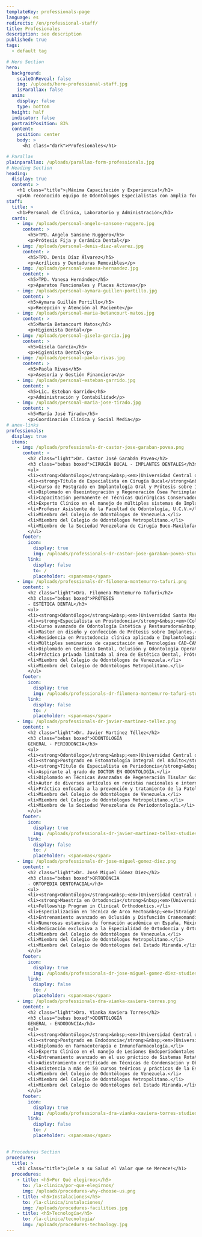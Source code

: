 ```yaml
---
templateKey: professionals-page
language: es
redirects: /en/professional-staff/
title: Profesionales
description: seo description
published: true
tags:
  - default tag

# Hero Section
hero:
  background:
    scaleOnReveal: false
    img: /uploads/hero-professional-staff.jpg
    isParallax: false
  anim:
    display: false
    type: bottom
  height: half
  indicator: false
  portraitPosition: 83%
  content:
    position: center
    body: >
      <h1 class="dark">Profesionales</h1>

# Parallax
plainparallax: /uploads/parallax-form-professionals.jpg
# Heading Section
heading:
  display: true
  content: >
    <h1 class="title">¡Máxima Capacitación y Experiencia!</h1>
    <p>Un reconocido equipo de Odontólogos Especialistas con amplia formación académica de cuarto nivel, larga trayectoria asistencial y sólido liderazgo en la profesión; plenamente identificado con la excelencia y óptima calidad de servicio.</p>
staff:
  title: >
    <h1>Personal de Clínica, Laboratorio y Administración</h1>
  cards:
    - img: /uploads/personal-angelo-sansone-ruggero.jpg
      content: >
        <h5>TPD. Angelo Sansone Ruggero</h5>
        <p>Prótesis Fija y Cerámica Dental</p>
    - img: /uploads/personal-denis-diaz-alvarez.jpg
      content: >
        <h5>TPD. Denis Díaz Álvarez</h5>
        <p>Acrílicos y Dentaduras Removibles</p>
    - img: /uploads/personal-vanesa-hernandez.jpg
      content: >
        <h5>TPD. Vanesa Hernández</h5>
        <p>Aparatos Funcionales y Placas Activas</p>
    - img: /uploads/personal-aymara-guillen-portillo.jpg
      content: >
        <h5>Aymara Guillén Portillo</h5>
        <p>Recepción y Atención al Paciente</p>
    - img: /uploads/personal-maria-betancourt-matos.jpg
      content: >
        <h5>María Betancourt Matos</h5>
        <p>Higienista Dental</p>
    - img: /uploads/personal-gisela-garcia.jpg
      content: >
        <h5>Gisela García</h5>
        <p>Higienista Dental</p>
    - img: /uploads/personal-paola-rivas.jpg
      content: >
        <h5>Paola Rivas</h5>
        <p>Asesoría y Gestión Financiera</p>
    - img: /uploads/personal-esteban-garrido.jpg
      content: >
        <h5>Lic. Esteban Garrido</h5>
        <p>Administración y Contabilidad</p>
    - img: /uploads/personal-maria-jose-tirado.jpg
      content: >
        <h5>María José Tirado</h5>
        <p>Coordinación Clínica y Social Media</p>
# anex-links
professionals:
  display: true
  items:
    - img: /uploads/professionals-dr-castor-jose-garaban-povea.png
      content: >
        <h2 class="light">Dr. Castor José Garabán Povea</h2>
        <h3 class="bebas boxed">CIRUGÍA BUCAL - IMPLANTES DENTALES</h3>
        <ul>
        <li><strong>Odontólogo</strong>&nbsp;<em>(Universidad Central de Venezuela, 1994)</em>.</li>
        <li><strong>Título de Especialista en Cirugía Bucal</strong>&nbsp;<em>(Universidad Central de Venezuela, 2006)</em>.</li>
        <li>Curso de Postgrado en Implantología Oral y Prótesis sobre Implantes.</li>
        <li>Diplomado en Oseointegración y Regeneración Ósea Periimplantaria.</li>
        <li>Capacitación permanente en Técnicas Quirúrgicas Conservadoras y Microinvasivas.</li>
        <li>Experto Clínico en el manejo de múltiples sistemas de Implantología Oral Avanzada.</li>
        <li>Profesor Asistente de la Facultad de Odontología, U.C.V.</li>
        <li>Miembro del Colegio de Odontólogos de Venezuela.</li>
        <li>Miembro del Colegio de Odontólogos Metropolitano.</li>
        <li>Miembro de la Sociedad Venezolana de Cirugía Buco-Maxilofacial&nbsp;<em>(S.V.C.B.M.F.)</em>.</li>
        </ul>
      footer:
        icon:
          display: true
          img: /uploads/professionals-dr-castor-jose-garaban-povea-studies.jpg
        link:
          display: false
          to: /
          placeholder: <span>mas</span>
    - img: /uploads/professionals-dr-filomena-montemurro-tafuri.png
      content: >
        <h2 class="light">Dra. Filomena Montemurro Tafuri</h2>
        <h3 class="bebas boxed">PRÓTESIS
        - ESTÉTICA DENTAL</h3>
        <ul>
        <li><strong>Odontólogo</strong>&nbsp;<em>(Universidad Santa María, 2001)</em>.</li>
        <li><strong>Especialista en Prostodoncia</strong>&nbsp;<em>(Collegio dei Docenti di Odontoiatria, Italia, 2003).</em></li>
        <li>Curso avanzado de Odontología Estética y Restauradora&nbsp;<em>(U.S.M., 2004).</em></li>
        <li>Master en diseño y confección de Prótesis sobre Implantes.</li>
        <li>Residencia en Prostodoncia clínica aplicada e Implantología.</li>
        <li>Múltiples seminarios de capacitación en Tecnologías CAD-CAM y Diseño de Sonrisa.</li>
        <li>Diplomado en Cerámica Dental, Oclusión y Odontología Operatoria.</li>
        <li>Práctica privada limitada al área de Estética Dental, Prótesis y Rehabilitación Oral.</li>
        <li>Miembro del Colegio de Odontólogos de Venezuela.</li>
        <li>Miembro del Colegio de Odontólogos Metropolitano.</li>
        </ul>
      footer:
        icon:
          display: true
          img: /uploads/professionals-dr-filomena-montemurro-tafuri-studies.jpg
        link:
          display: false
          to: /
          placeholder: <span>mas</span>
    - img: /uploads/professionals-dr-javier-martinez-tellez.png
      content: >
        <h2 class="light">Dr. Javier Martínez Téllez</h2>
        <h3 class="bebas boxed">ODONTOLOGÍA
        GENERAL - PERIODONCIA</h3>
        <ul>
        <li><strong>Odontólogo</strong>&nbsp;<em>(Universidad Central de Venezuela, 2000).</em></li>
        <li><strong>Postgrado en Estomatología Integral del Adulto</strong>&nbsp;<em>(Universidad Santa María, 2004).</em></li>
        <li><strong>Título de Especialista en Periodoncia</strong>&nbsp;<em>(Universidad Central de Venezuela, 2014).</em></li>
        <li>Aspirante al grado de DOCTOR EN ODONTOLOGÍA.</li>
        <li>Diplomado en Técnicas Avanzadas de Regeneración Tisular Guiada.</li>
        <li>Autor de diversos artículos en revistas nacionales e internacionales.</li>
        <li>Práctica enfocada a la prevención y tratamiento de la Patología Periodontal.</li>
        <li>Miembro del Colegio de Odontólogos de Venezuela.</li>
        <li>Miembro del Colegio de Odontólogos Metropolitano.</li>
        <li>Miembro de la Sociedad Venezolana de Periodontología.</li>
        </ul>
      footer:
        icon:
          display: true
          img: /uploads/professionals-dr-javier-martinez-tellez-studies.jpg
        link:
          display: false
          to: /
          placeholder: <span>mas</span>
    - img: /uploads/professionals-dr-jose-miguel-gomez-diez.png
      content: >
        <h2 class="light">Dr. José Miguel Gómez Díez</h2>
        <h3 class="bebas boxed">ORTODONCIA
        - ORTOPEDIA DENTOFACIAL</h3>
        <ul>
        <li><strong>Odontólogo</strong>&nbsp;<em>(Universidad Central de Venezuela, 1996).</em></li>
        <li><strong>Maestría en Ortodoncia</strong>&nbsp;<em>(Universidad Autónoma de Tamaulipas, México, 2003).</em></li>
        <li>Fellowship Program in Clinical Orthodontics.</li>
        <li>Especialización en Técnica de Arco Recto&nbsp;<em>(Straight Wire System).</em></li>
        <li>Entrenamiento avanzado en Oclusión y Disfunción Craneomandibular.</li>
        <li>Numerosas estancias de formación académica en España, México y USA.</li>
        <li>Dedicación exclusiva a la Especialidad de Ortodoncia y Ortopedia Dentofacial.</li>
        <li>Miembro del Colegio de Odontólogos de Venezuela.</li>
        <li>Miembro del Colegio de Odontólogos Metropolitano.</li>
        <li>Miembro del Colegio de Odontólogos del Estado Miranda.</li>
        </ul>
      footer:
        icon:
          display: true
          img: /uploads/professionals-dr-jose-miguel-gomez-diez-studies.jpg
        link:
          display: false
          to: /
          placeholder: <span>mas</span>
    - img: /uploads/professionals-dra-vianka-xaviera-torres.png
      content: >
        <h2 class="light">Dra. Vianka Xaviera Torres</h2>
        <h3 class="bebas boxed">ODONTOLOGÍA
        GENERAL - ENDODONCIA</h3>
        <ul>
        <li><strong>Odontólogo</strong>&nbsp;<em>(Universidad Central de Venezuela, 2000).</em></li>
        <li><strong>Postgrado en Endodoncia</strong>&nbsp;<em>(Universidad Autónoma de Tamaulipas, México, 2003)</em>.</li>
        <li>Diplomado en Farmacoterapia e Inmunofarmacología.</li>
        <li>Experto Clínico en el manejo de Lesiones Endoperiodontales y Endoprotésicas.</li>
        <li>Entrenamiento avanzado en el uso práctico de Sistemas Rotatorios de Níquel-Titanio.</li>
        <li>Adiestramiento certificado en Técnicas de Condensación y Obturación Termoplástica.</li>
        <li>Asistencia a más de 50 cursos teóricos y prácticos de la Especialidad.</li>
        <li>Miembro del Colegio de Odontólogos de Venezuela.</li>
        <li>Miembro del Colegio de Odontólogos Metropolitano.</li>
        <li>Miembro del Colegio de Odontólogos del Estado Miranda.</li>
        </ul>
      footer:
        icon:
          display: true
          img: /uploads/professionals-dra-vianka-xaviera-torres-studies.jpg
        link:
          display: false
          to: /
          placeholder: <span>mas</span>
              

# Procedures Section
procedures:
  title: >
    <h1 class="title">¡Dele a su Salud el Valor que se Merece!</h1>
  procedures:
    - title: <h5>Por Qué elegirnos</h5>
      to: /la-clinica/por-que-elegirnos/
      img: /uploads/procedures-why-choose-us.png
    - title: <h5>Instalaciones</h5>
      to: /la-clinica/instalaciones/
      img: /uploads/procedures-facilities.jpg
    - title: <h5>Tecnología</h5>
      to: /la-clinica/tecnologia/
      img: /uploads/procedures-technology.jpg
---
```

